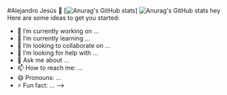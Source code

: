 #Alejandro Jesús 👋
[![Anurag's GitHub stats](https://github-readme-stats.vercel.app/api?username=anuraghazra)]
![Anurag's GitHub stats](https://github-readme-stats.vercel.app/api?waxxaa=anuraghazra&show_icons=true&theme=radical)
hey 
Here are some ideas to get you started:

- 🔭 I’m currently working on ...
- 🌱 I’m currently learning ...
- 👯 I’m looking to collaborate on ...
- 🤔 I’m looking for help with ...
- 💬 Ask me about ...
- 📫 How to reach me: ...
- 😄 Pronouns: ...
- ⚡ Fun fact: ...
-->
